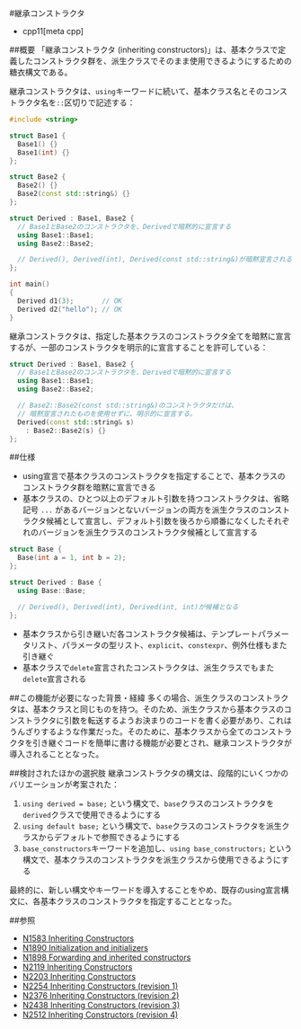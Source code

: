 #継承コンストラクタ
* cpp11[meta cpp]

##概要
「継承コンストラクタ (inheriting constructors)」は、基本クラスで定義したコンストラクタ群を、派生クラスでそのまま使用できるようにするための糖衣構文である。

継承コンストラクタは、`using`キーワードに続いて、基本クラス名とそのコンストラクタ名を`::`区切りで記述する：

```cpp
#include <string>

struct Base1 {
  Base1() {}
  Base1(int) {}
};

struct Base2 {
  Base2() {}
  Base2(const std::string&) {}
};

struct Derived : Base1, Base2 {
  // Base1とBase2のコンストラクタを、Derivedで暗黙的に宣言する
  using Base1::Base1;
  using Base2::Base2;

  // Derived(), Derived(int), Derived(const std::string&)が暗黙宣言される
};

int main()
{
  Derived d1(3);       // OK
  Derived d2("hello"); // OK
}
```

継承コンストラクタは、指定した基本クラスのコンストラクタ全てを暗黙に宣言するが、一部のコンストラクタを明示的に宣言することを許可している：

```cpp
struct Derived : Base1, Base2 {
  // Base1とBase2のコンストラクタを、Derivedで暗黙的に宣言する
  using Base1::Base1;
  using Base2::Base2;

  // Base2::Base2(const std::string&)のコンストラクタだけは、
  // 暗黙宣言されたものを使用せずに、明示的に宣言する。
  Derived(const std::string& s)
    : Base2::Base2(s) {}
};
```


##仕様
- using宣言で基本クラスのコンストラクタを指定することで、基本クラスのコンストラクタ群を暗黙に宣言できる
- 基本クラスの、ひとつ以上のデフォルト引数を持つコンストラクタは、省略記号 `...` があるバージョンとないバージョンの両方を派生クラスのコンストラクタ候補として宣言し、デフォルト引数を後ろから順番になくしたそれぞれのバージョンを派生クラスのコンストラクタ候補として宣言する

```cpp
struct Base {
  Base(int a = 1, int b = 2);
};

struct Derived : Base {
  using Base::Base;

  // Derived(), Derived(int), Derived(int, int)が候補となる
};
```

- 基本クラスから引き継いだ各コンストラクタ候補は、テンプレートパラメータリスト、パラメータの型リスト、`explicit`、`constexpr`、例外仕様もまた引き継ぐ
- 基本クラスで`delete`宣言されたコンストラクタは、派生クラスでもまた`delete`宣言される


##この機能が必要になった背景・経緯
多くの場合、派生クラスのコンストラクタは、基本クラスと同じものを持つ。そのため、派生クラスから基本クラスのコンストラクタに引数を転送するようお決まりのコードを書く必要があり、これはうんざりするような作業だった。そのために、基本クラスから全てのコンストラクタを引き継ぐコードを簡単に書ける機能が必要とされ、継承コンストラクタが導入されることとなった。


##検討されたほかの選択肢
継承コンストラクタの構文は、段階的にいくつかのバリエーションが考案された：

1. `using derived = base;` という構文で、`base`クラスのコンストラクタを`derived`クラスで使用できるようにする
2. `using default base;` という構文で、`base`クラスのコンストラクタを派生クラスからデフォルトで参照できるようにする
3. `base_constructors`キーワードを追加し、`using base_constructors;` という構文で、基本クラスのコンストラクタを派生クラスから使用できるようにする

最終的に、新しい構文やキーワードを導入することをやめ、既存のusing宣言構文に、各基本クラスのコンストラクタを指定することとなった。


##参照
- [N1583 Inheriting Constructors](http://www.open-std.org/jtc1/sc22/wg21/docs/papers/2004/n1583.pdf)
- [N1890 Initialization and initializers](http://www.open-std.org/jtc1/sc22/wg21/docs/papers/2005/n1890.pdf)
- [N1898 Forwarding and inherited constructors](http://www.open-std.org/jtc1/sc22/wg21/docs/papers/2005/n1898.pdf)
- [N2119 Inheriting Constructors](http://www.open-std.org/jtc1/sc22/wg21/docs/papers/2006/n2119.html)
- [N2203 Inheriting Constructors](http://www.open-std.org/jtc1/sc22/wg21/docs/papers/2007/n2203.html)
- [N2254 Inheriting Constructors (revision 1)](http://www.open-std.org/jtc1/sc22/wg21/docs/papers/2007/n2254.html)
- [N2376 Inheriting Constructors (revision 2)](http://www.open-std.org/jtc1/sc22/wg21/docs/papers/2007/n2376.html)
- [N2438 Inheriting Constructors (revision 3)](http://www.open-std.org/jtc1/sc22/wg21/docs/papers/2007/n2438.htm)
- [N2512 Inheriting Constructors (revision 4)](http://www.open-std.org/jtc1/sc22/wg21/docs/papers/2008/n2512.html)

